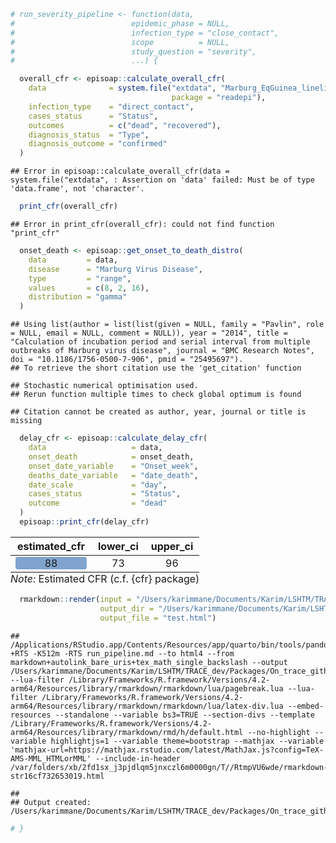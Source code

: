 

```r
# run_severity_pipeline <- function(data,
#                          epidemic_phase = NULL,
#                          infection_type = "close_contact",
#                          scope          = NULL,
#                          study_question = "severity",
#                          ...) {

  overall_cfr <- episoap::calculate_overall_cfr(
    data              = system.file("extdata", "Marburg_EqGuinea_linelist.csv",
                                    package = "readepi"),
    infection_type    = "direct_contact",
    cases_status      = "Status",
    outcomes          = c("dead", "recovered"),
    diagnosis_status  = "Type",
    diagnosis_outcome = "confirmed"
  )
```

```
## Error in episoap::calculate_overall_cfr(data = system.file("extdata", : Assertion on 'data' failed: Must be of type 'data.frame', not 'character'.
```

```r
  print_cfr(overall_cfr)
```

```
## Error in print_cfr(overall_cfr): could not find function "print_cfr"
```

```r
  onset_death <- episoap::get_onset_to_death_distro(
    data         = data,
    disease      = "Marburg Virus Disease",
    type         = "range",
    values       = c(8, 2, 16),
    distribution = "gamma"
  )
```

```
## Using list(author = list(list(given = NULL, family = "Pavlin", role = NULL, email = NULL, comment = NULL)), year = "2014", title = "Calculation of incubation period and serial interval from multiple outbreaks of Marburg virus disease", journal = "BMC Research Notes", doi = "10.1186/1756-0500-7-906", pmid = "25495697"). 
## To retrieve the short citation use the 'get_citation' function
```

```
## Stochastic numerical optimisation used. 
## Rerun function multiple times to check global optimum is found
```

```
## Citation cannot be created as author, year, journal or title is missing
```

```r
  delay_cfr <- episoap::calculate_delay_cfr(
    data                   = data,
    onset_death            = onset_death,
    onset_date_variable    = "Onset_week",
    deaths_date_variable   = "date_death",
    date_scale             = "day",
    cases_status           = "Status",
    outcome                = "dead"
  )
  episoap::print_cfr(delay_cfr)
```

<table class="table table-hover" style="width: auto !important; margin-left: auto; margin-right: auto;border-bottom: 0;">
 <thead>
  <tr>
   <th style="text-align:center;"> estimated_cfr </th>
   <th style="text-align:center;"> lower_ci </th>
   <th style="text-align:center;"> upper_ci </th>
  </tr>
 </thead>
<tbody>
  <tr>
   <td style="text-align:center;"> <span style="display: block; padding: 0 4px; border-radius: 4px; background-color: #81a4ce">88</span> </td>
   <td style="text-align:center;"> 73 </td>
   <td style="text-align:center;"> 96 </td>
  </tr>
</tbody>
<tfoot><tr><td style="padding: 0; " colspan="100%">
<span style="font-style: italic;">Note: </span> <sup></sup> Estimated CFR (c.f. {cfr} package)</td></tr></tfoot>
</table>

```r
  rmarkdown::render(input = "/Users/karimmane/Documents/Karim/LSHTM/TRACE_dev/Packages/On_trace_github/episoap/run_pipeline.md",
                    output_dir = "/Users/karimmane/Documents/Karim/LSHTM/TRACE_dev/Packages/On_trace_github/episoap/",
                    output_file = "test.html")
```

```
## /Applications/RStudio.app/Contents/Resources/app/quarto/bin/tools/pandoc +RTS -K512m -RTS run_pipeline.md --to html4 --from markdown+autolink_bare_uris+tex_math_single_backslash --output /Users/karimmane/Documents/Karim/LSHTM/TRACE_dev/Packages/On_trace_github/episoap/test.html --lua-filter /Library/Frameworks/R.framework/Versions/4.2-arm64/Resources/library/rmarkdown/rmarkdown/lua/pagebreak.lua --lua-filter /Library/Frameworks/R.framework/Versions/4.2-arm64/Resources/library/rmarkdown/rmarkdown/lua/latex-div.lua --embed-resources --standalone --variable bs3=TRUE --section-divs --template /Library/Frameworks/R.framework/Versions/4.2-arm64/Resources/library/rmarkdown/rmd/h/default.html --no-highlight --variable highlightjs=1 --variable theme=bootstrap --mathjax --variable 'mathjax-url=https://mathjax.rstudio.com/latest/MathJax.js?config=TeX-AMS-MML_HTMLorMML' --include-in-header /var/folders/xb/2fd1sx_j3pjdlqm5jnxczl6m0000gn/T//RtmpVU6wde/rmarkdown-str16cf732653019.html
```

```
## 
## Output created: /Users/karimmane/Documents/Karim/LSHTM/TRACE_dev/Packages/On_trace_github/episoap/test.html
```

```r
# }
```


